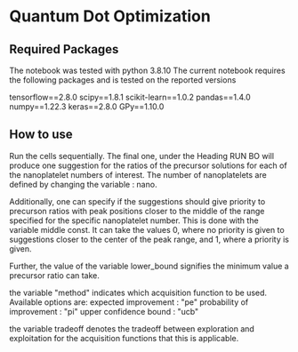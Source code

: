 # Quantum Dot Optimization #

## Required Packages ##
The notebook was tested with python 3.8.10
The current notebook requires the following packages and is tested on the 
reported versions

tensorflow==2.8.0
scipy==1.8.1
scikit-learn==1.0.2
pandas==1.4.0
numpy==1.22.3
keras==2.8.0
GPy==1.10.0

## How to use ##
Run the cells sequentially. 
The final one, under the Heading RUN BO will produce
one suggestion for the ratios of the precursor solutions for each of the nanoplatelet
numbers of interest. The number of nanoplatelets are defined by changing the variable : nano. 

Additionally, one can specify if the suggestions should give priority to precurson ratios with  peak positions closer to the middle of the range specified for the specific nanoplatelet number. 
This is done with the variable middle const. It can take the values 0, where no priority is given to suggestions closer to the center of the peak range, and 1, where a priority is given.


Further, the value of the variable lower_bound signifies the minimum value a precursor ratio can take. 

the variable "method" indicates which acquisition function to be used. Available options are:
expected improvement : "pe"
probability of improvement : "pi"
upper confidence bound : "ucb"


the variable tradeoff  denotes the tradeoff between exploration and exploitation for the acquisition functions that this is applicable.
